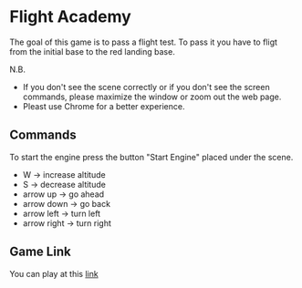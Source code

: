 # Flight Academy
The goal of this game is to pass a flight test. To pass it you have to fligt from the initial base to the red landing base.

N.B. 
* If you don't see the scene correctly or if you don't see the screen commands, please maximize the window or zoom out the web page.
* Pleast use Chrome for a better experience.

## Commands
To start the engine press the button "Start Engine" placed under the scene.

* W -> increase altitude
* S -> decrease altitude
* arrow up -> go ahead
* arrow down -> go back
* arrow left -> turn left
* arrow right -> turn right

## Game Link
You can play at this [link](https://sapienzainteractivegraphicscourse.github.io/final-project-eb-team/)
